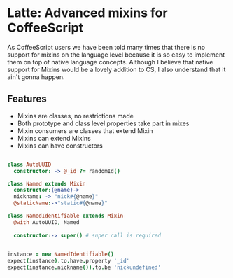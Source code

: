 # Latte: Advanced mixins for CoffeeScript

As CoffeeScript users we have been told many times that there is no support for mixins on the language level because it is so easy to implement them on top of native language concepts. Although I believe that native support for Mixins would be a lovely addition to CS, I also understand that it ain't gonna happen.

## Features

- Mixins are classes, no restrictions made
- Both prototype and class level properties take part in mixes
- Mixin consumers are classes that extend Mixin
- Mixins can extend Mixins
- Mixins can have constructors

```coffeescript

class AutoUUID
  constructor: -> @_id ?= randomId()

class Named extends Mixin
  constructor:(@name)->
  nickname: -> "nick#{@name}"
  @staticName:->"static#{@name}"

class NamedIdentifiable extends Mixin
  @with AutoUUID, Named
  
  constructor:-> super() # super call is required
  

instance = new NamedIdentifiable() 
expect(instance).to.have.property '_id'
expect(instance.nickname()).to.be 'nickundefined'


```




